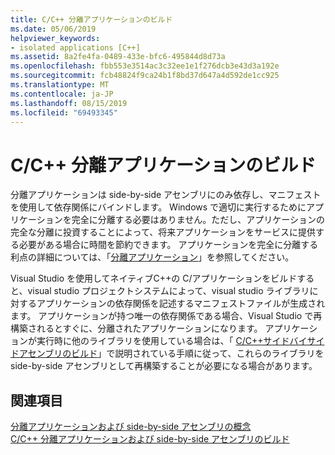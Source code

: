 ```yaml
---
title: C/C++ 分離アプリケーションのビルド
ms.date: 05/06/2019
helpviewer_keywords:
- isolated applications [C++]
ms.assetid: 8a2fe4fa-0489-433e-bfc6-495844d8d73a
ms.openlocfilehash: fbb553e3514ac3c32ee1e1f276dcb3e43d3a192e
ms.sourcegitcommit: fcb48824f9ca24b1f8bd37d647a4d592de1cc925
ms.translationtype: MT
ms.contentlocale: ja-JP
ms.lasthandoff: 08/15/2019
ms.locfileid: "69493345"
---
```

# <a name="building-cc-isolated-applications"></a>C/C++ 分離アプリケーションのビルド

分離アプリケーションは side-by-side アセンブリにのみ依存し、マニフェストを使用して依存関係にバインドします。 Windows で適切に実行するためにアプリケーションを完全に分離する必要はありません。ただし、アプリケーションの完全な分離に投資することによって、将来アプリケーションをサービスに提供する必要がある場合に時間を節約できます。 アプリケーションを完全に分離する利点の詳細については、「[分離アプリケーション](/windows/win32/SbsCs/isolated-applications)」を参照してください。

Visual Studio を使用してネイティブC++の C/アプリケーションをビルドすると、visual studio プロジェクトシステムによって、visual studio ライブラリに対するアプリケーションの依存関係を記述するマニフェストファイルが生成されます。 アプリケーションが持つ唯一の依存関係である場合、Visual Studio で再構築されるとすぐに、分離されたアプリケーションになります。 アプリケーションが実行時に他のライブラリを使用している場合は、「 [C/C++サイドバイサイドアセンブリのビルド](building-c-cpp-side-by-side-assemblies.md)」で説明されている手順に従って、これらのライブラリを side-by-side アセンブリとして再構築することが必要になる場合があります。

## <a name="see-also"></a>関連項目

[分離アプリケーションおよび side-by-side アセンブリの概念](concepts-of-isolated-applications-and-side-by-side-assemblies.md)<br/>
[C/C++ 分離アプリケーションおよび side-by-side アセンブリのビルド](building-c-cpp-isolated-applications-and-side-by-side-assemblies.md)
